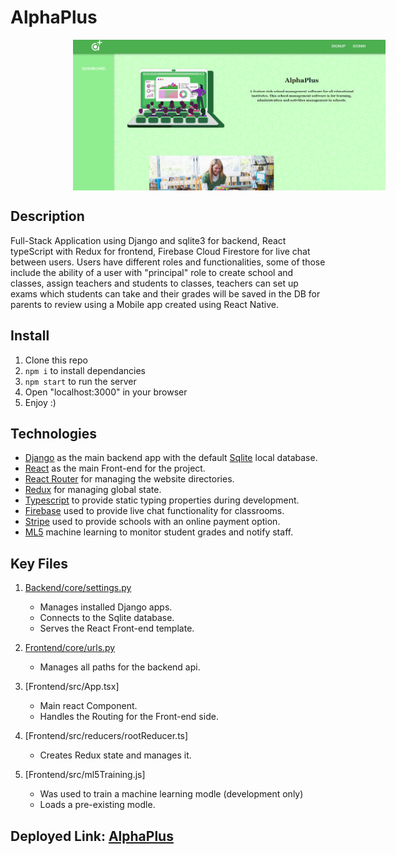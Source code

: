 # AlphaPlus

<div style="text-align:center">
    <a align="center" href="https://oss-0.herokuapp.com/">
        <img src="header.png" width="500" style="margin-left:100px;" align="center" alt="AlphaPlus-perview"/>
    </a>
</div>

## Description

Full-Stack Application using Django and sqlite3 for backend, React typeScript with Redux for frontend, Firebase Cloud Firestore for live chat between users. Users have different roles and functionalities, some of those include the ability of a user with "principal" role to create school and classes, assign teachers and students to classes, teachers can set up exams which students can take and their grades will be saved in the DB for parents to review using a Mobile app created using React Native.

## Install

1. Clone this repo
2. `npm i` to install dependancies
3. `npm start` to run the server
4. Open "localhost:3000" in your browser
5. Enjoy :\)

## Technologies

- [Django](https://www.djangoproject.com/) as the main backend app with the default [Sqlite](https://www.sqlite.org/index.html) local database.
- [React](https://reactjs.org/) as the main Front-end for the project.
- [React Router](https://reactrouter.com/) for managing the website directories.
- [Redux](https://redux.js.org/) for managing global state.
- [Typescript](https://www.typescriptlang.org/) to provide static typing properties during development.
- [Firebase](https://firebase.google.com/) used to provide live chat functionality for classrooms.
- [Stripe](https://stripe.com/) used to provide schools with an online payment option.
- [ML5](https://ml5js.org/) machine learning to monitor student grades and notify staff.

## Key Files

1. [Backend/core/settings.py](https://github.com/RamiOkkeh/OnlineSchoolSystem/blob/master/core/settings.py)

   - Manages installed Django apps.
   - Connects to the Sqlite database.
   - Serves the React Front-end template.

2. [Frontend/core/urls.py](https://github.com/RamiOkkeh/OnlineSchoolSystem/blob/master/core/urls.py)

   - Manages all paths for the backend api.

3. [Frontend/src/App.tsx]

   - Main react Component.
   - Handles the Routing for the Front-end side.

4. [Frontend/src/reducers/rootReducer.ts]

   - Creates Redux state and manages it.

5. [Frontend/src/ml5Training.js]

   - Was used to train a machine learning modle (development only)
   - Loads a pre-existing modle.

## Deployed Link: [AlphaPlus](https://oss-0.herokuapp.com/)
